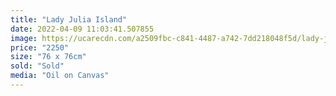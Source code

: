 ```yaml
---
title: "Lady Julia Island"
date: 2022-04-09 11:03:41.507855
image: https://ucarecdn.com/a2509fbc-c841-4487-a742-7dd218048f5d/lady-julia-island.jpg
price: "2250"
size: "76 x 76cm"
sold: "Sold"
media: "Oil on Canvas"
---
```


